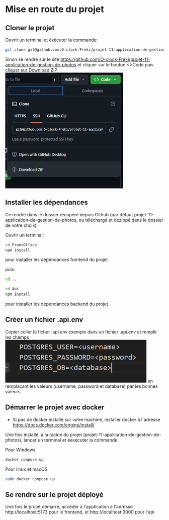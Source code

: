 # Mise en route du projet

## Cloner le projet

Ouvrir un terminal et éxécuter la commande:
``` bash 
git clone git@github.com:O-clock-Freki/projet-11-application-de-gestion-de-photos.git
```
Sinon se rendre sur le site https://github.com/O-clock-Freki/projet-11-application-de-gestion-de-photos et cliquer 
sur le bouton <>Code puis cliquer sur
Download ZIP
![alt text](image.png)

## Installer les dépendances

Ce rendre dans le dossier récupéré depuis Github (par défaut projet-11-application-de-gestion-de-photos, ou téléchargé et dézippé dans le dossier de votre choix)

Ouvrir un terminal:
``` bash
cd FrontOffice
npm install
```
pour installer les dépéndances frontend du projet

puis :
``` bash
cd ..
```
``` bash
cd Api
npm install
```
pour installer les dépendances backend du projet

## Créer un fichier .api.env
Copier coller le ficher .api.env.exemple dans un fichier .api.env et remplir les champs
![alt text](image-1.png) en remplacant les valeurs (username, password et database) par les bonnes valeurs

## Démarrer le projet avec docker 

* Si pas de docker installé sur votre machine, installer docker à l'adresse https://docs.docker.com/engine/install/

Une fois installé, à la racine du projet (projet-11-application-de-gestion-de-photos), lancer un terminal et éexécuter la commande 

Pour Windows
``` bash
docker compose up
``` 


Pour linux et macOS

``` bash
sudo docker compose up
``` 



## Se rendre sur le projet déployé

Une fois le projet démarré, accéder à l'application à l'adresse http://localhost:5173 pour le frontend, et http://localhost:3000 pour l'api